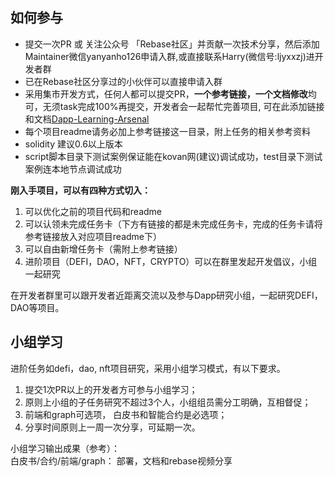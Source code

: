 ## 如何参与
- 提交一次PR 或 关注公众号 「Rebase社区」并贡献一次技术分享，然后添加Maintainer微信yanyanho126申请入群,或直接联系Harry(微信号:ljyxxzj)进开发者群
- 已在Rebase社区分享过的小伙伴可以直接申请入群
- 采用集市开发方式，任何人都可以提交PR，**一个参考链接，一个文档修改**均可，无须task完成100%再提交，开发者会一起帮忙完善项目, 可在此添加链接和文档[Dapp-Learning-Arsenal](https://github.com/rebase-network/Dapp-Learning-Arsenal)  
- 每个项目readme请务必加上参考链接这一目录，附上任务的相关参考资料
- solidity 建议0.6以上版本
- script脚本目录下测试案例保证能在kovan网(建议)调试成功，test目录下测试案例连本地节点调试成功

**刚入手项目，可以有四种方式切入：**

1. 可以优化之前的项目代码和readme
2. 可以认领未完成任务卡（下方有链接的都是未完成任务卡，完成的任务卡请将参考链接放入对应项目readme下）
3. 可以自由新增任务卡（需附上参考链接）
4. 进阶项目（DEFI，DAO，NFT，CRYPTO）可以在群里发起开发倡议，小组一起研究  

在开发者群里可以跟开发者近距离交流以及参与Dapp研究小组，一起研究DEFI，DAO等项目。

## 小组学习
  进阶任务如defi，dao, nft项目研究，采用小组学习模式，有以下要求。
 1. 提交1次PR以上的开发者方可参与小组学习；
 2. 原则上小组的子任务研究不超过3个人，小组组员需分工明确，互相督促；
 3. 前端和graph可选项， 白皮书和智能合约是必选项；
 4. 分享时间原则上一周一次分享，可延期一次。 

 小组学习输出成果（参考）：    
 白皮书/合约/前端/graph： 部署，文档和rebase视频分享
